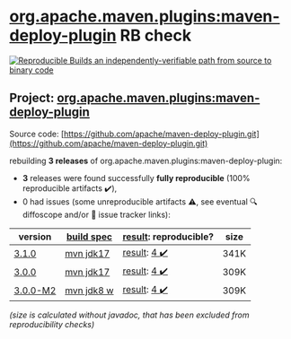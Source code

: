 [org.apache.maven.plugins:maven-deploy-plugin](https://search.maven.org/artifact/org.apache.maven.plugins/maven-deploy-plugin/) RB check
=======

[![Reproducible Builds](https://reproducible-builds.org/images/logos/rb.svg) an independently-verifiable path from source to binary code](https://reproducible-builds.org/)

## Project: [org.apache.maven.plugins:maven-deploy-plugin](https://search.maven.org/artifact/org.apache.maven.plugins/maven-deploy-plugin/)

Source code: [https://github.com/apache/maven-deploy-plugin.git](https://github.com/apache/maven-deploy-plugin.git)

rebuilding **3 releases** of org.apache.maven.plugins:maven-deploy-plugin:
- **3** releases were found successfully **fully reproducible** (100% reproducible artifacts :heavy_check_mark:),
- 0 had issues (some unreproducible artifacts :warning:, see eventual :mag: diffoscope and/or :memo: issue tracker links):

| version | [build spec](/BUILDSPEC.md) | [result](https://reproducible-builds.org/docs/jvm/): reproducible? | size |
| -- | --------- | ------ | -- |
| [3.1.0](https://search.maven.org/artifact/org.apache.maven.plugins/maven-deploy-plugin/3.1.0/pom) | [mvn jdk17](maven-deploy-plugin-3.1.0.buildspec) | [result](maven-deploy-plugin-3.1.0.buildinfo): [4 :heavy_check_mark: ](maven-deploy-plugin-3.1.0.buildcompare) | 341K |
| [3.0.0](https://search.maven.org/artifact/org.apache.maven.plugins/maven-deploy-plugin/3.0.0/pom) | [mvn jdk17](maven-deploy-plugin-3.0.0.buildspec) | [result](maven-deploy-plugin-3.0.0.buildinfo): [4 :heavy_check_mark: ](maven-deploy-plugin-3.0.0.buildcompare) | 309K |
| [3.0.0-M2](https://search.maven.org/artifact/org.apache.maven.plugins/maven-deploy-plugin/3.0.0-M2/pom) | [mvn jdk8 w](maven-deploy-plugin-3.0.0-M2.buildspec) | [result](maven-deploy-plugin-3.0.0-M2.buildinfo): [4 :heavy_check_mark: ](maven-deploy-plugin-3.0.0-M2.buildcompare) | 309K |

<i>(size is calculated without javadoc, that has been excluded from reproducibility checks)</i>
